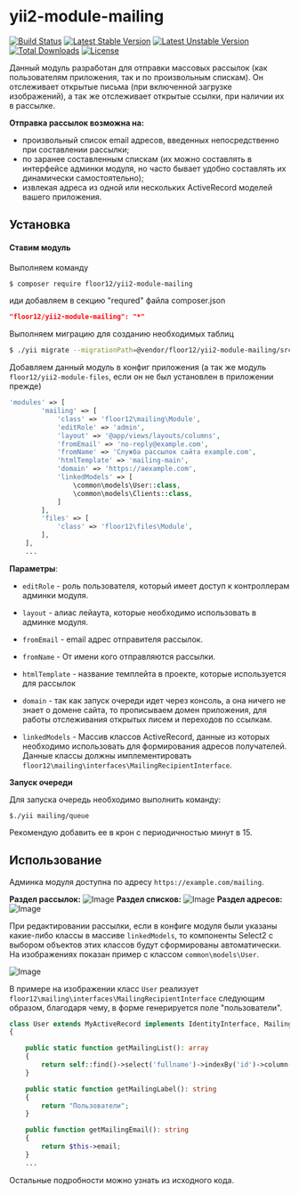 # yii2-module-mailing
[![Build Status](https://travis-ci.org/floor12/yii2-module-mailing.svg?branch=master)](https://travis-ci.org/floor12/yii2-module-mailing)
[![Latest Stable Version](https://poser.pugx.org/floor12/yii2-module-mailing/v/stable)](https://packagist.org/packages/floor12/yii2-module-mailing)
[![Latest Unstable Version](https://poser.pugx.org/floor12/yii2-module-mailing/v/unstable)](https://packagist.org/packages/floor12/yii2-module-mailing)
[![Total Downloads](https://poser.pugx.org/floor12/yii2-module-mailing/downloads)](https://packagist.org/packages/floor12/yii2-module-mailing)
[![License](https://poser.pugx.org/floor12/yii2-module-mailing/license)](https://packagist.org/packages/floor12/yii2-module-mailing)

Данный модуль разработан для отправки массовых рассылок (как пользователям приложения, так и по произвольным спискам). 
Он отслеживает открытые письма (при включенной загрузке изображений), 
а так же отслеживает открытые ссылки, при наличии их в рассылке.

**Отправка рассылок возможна на:**
- произвольный список email адресов, введенных непосредственно при составлении рассылки;
- по заранее составленным спискам 
(их можно составлять в интерфейсе админки модуля, но часто бывает удобно составлять их динамически самостоятельно);
- извлекая адреса из одной или нескольких ActiveRecord моделей вашего приложения.


Установка
------------

#### Ставим модуль

Выполняем команду
```bash
$ composer require floor12/yii2-module-mailing
```

иди добавляем в секцию "requred" файла composer.json
```json
"floor12/yii2-module-mailing": "*"
```


Выполняем миграцию для созданию необходимых таблиц
```bash
$ ./yii migrate --migrationPath=@vendor/floor12/yii2-module-mailing/src/migrations/
```

Добавляем данный модуль в конфиг приложения (а так же модуль `floor12/yii2-module-files`, 
если он не был установлен в приложении прежде)
```php  
'modules' => [
        'mailing' => [
            'class' => 'floor12\mailing\Module',
            'editRole' => 'admin',
            'layout' => '@app/views/layouts/columns',
            'fromEmail' => 'no-reply@example.com',
            'fromName' => 'Служба рассылок сайта example.com',
            'htmlTemplate' => 'mailing-main',
            'domain' => 'https://aexample.com',
            'linkedModels' => [
                \common\models\User::class,
                \common\models\Clients::class,
            ]
        ],
        'files' => [
            'class' => 'floor12\files\Module',
        ],
    ],
    ...
```

**Параметры**:

- `editRole` - роль пользователя, который имеет доступ к контроллерам админки модуля.

- `layout` - алиас лейаута, которые необходимо использовать в админке модуля.
- `fromEmail` - email адрес отправителя рассылок.
- `fromName` - От имени кого отправляются рассылки.
- `htmlTemplate` - название темплейта в проекте, которые используется для рассылок
- `domain` - так как запуск очереди идет через консоль, а она ничего не знает о домене сайта, 
то прописываем домен приложения, для работы отслеживания открытых писем и переходов по ссылкам. 
- `linkedModels` - Массив классов ActiveRecord, данные из которых необходимо использовать для формирования адресов получателей. 
Данные классы  должны имплементировать `floor12\mailing\interfaces\MailingRecipientInterface`.

**Запуск очереди**

Для запуска очередь необходимо выполнить команду:
```
$./yii mailing/queue
```

Рекомендую добавить ее в крон с периодичностью минут в 15. 


Использование
------------

Админка модуля доступна по адресу `https://example.com/mailing`.

**Раздел рассылок:**
![Image](https://floor12.net/images/yii2-module-mailing-index.png)
**Раздел списков:**
![Image](https://floor12.net/images/yii2-module-mailing-list.png)
**Раздел адресов:**
![Image](https://floor12.net/images/yii2-module-mailing-items.png)

При редактировании рассылки, если в конфиге модуля были указаны какие-либо классы в массиве `linkedModels`,
то компоненты Select2 с выбором объектов этих классов будут сформированы автоматически. На изображениях показан пример
с классом `common\models\User`. 

![Image](https://floor12.net/images/yii2-module-mailing-update.png)

В примере на изображении класс `User` реализует  `floor12\mailing\interfaces\MailingRecipientInterface` следующим образом, 
благодаря чему, в форме генерируется поле "пользователи".
```php  
class User extends MyActiveRecord implements IdentityInterface, MailingRecipientInterface
{

    public static function getMailingList(): array
    {
        return self::find()->select('fullname')->indexBy('id')->column();
    }

    public static function getMailingLabel(): string
    {
        return "Пользователи";
    }

    public function getMailingEmail(): string
    {
        return $this->email;
    }
    ...
```

Остальные подробности можно узнать из исходного кода.

